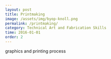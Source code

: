 ```yaml
---
layout: post
title: Printmaking
image: /assets/img/byop-knoll.png
permalink: /printmaking/
category: Technical Art and Fabrication Skills
time: 2016-01-01
order: 2
---
```


graphics and printing process